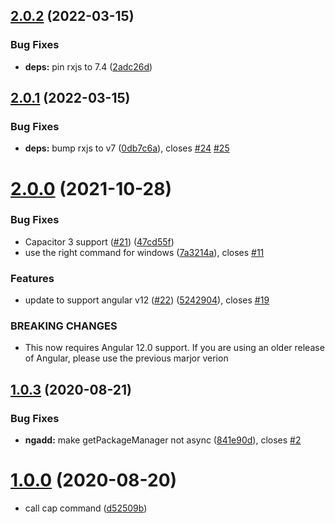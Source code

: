 ## [2.0.2](https://github.com/ionic-team/capacitor-angular-toolkit/compare/v2.0.1...v2.0.2) (2022-03-15)


### Bug Fixes

* **deps:** pin rxjs to 7.4 ([2adc26d](https://github.com/ionic-team/capacitor-angular-toolkit/commit/2adc26d87ed5d78d5147dcbb357948e684cd2d0e))

## [2.0.1](https://github.com/ionic-team/capacitor-angular-toolkit/compare/v2.0.0...v2.0.1) (2022-03-15)


### Bug Fixes

* **deps:** bump rxjs to v7 ([0db7c6a](https://github.com/ionic-team/capacitor-angular-toolkit/commit/0db7c6a459e5b51308ab98cf506dd94b0c1a36a2)), closes [#24](https://github.com/ionic-team/capacitor-angular-toolkit/issues/24) [#25](https://github.com/ionic-team/capacitor-angular-toolkit/issues/25)

# [2.0.0](https://github.com/ionic-team/capacitor-angular-toolkit/compare/v1.0.3...v2.0.0) (2021-10-28)


### Bug Fixes

* Capacitor 3 support ([#21](https://github.com/ionic-team/capacitor-angular-toolkit/issues/21)) ([47cd55f](https://github.com/ionic-team/capacitor-angular-toolkit/commit/47cd55fb6bf40835122eaf293dd7fb86d7e78513))
* use the right command for windows ([7a3214a](https://github.com/ionic-team/capacitor-angular-toolkit/commit/7a3214a68a8d52f076e270986d28e8b508b6d903)), closes [#11](https://github.com/ionic-team/capacitor-angular-toolkit/issues/11)


### Features

* update to support angular v12 ([#22](https://github.com/ionic-team/capacitor-angular-toolkit/issues/22)) ([5242904](https://github.com/ionic-team/capacitor-angular-toolkit/commit/52429040ad2bbbec1328edd970b2a8b9a5953350)), closes [#19](https://github.com/ionic-team/capacitor-angular-toolkit/issues/19)


### BREAKING CHANGES

* This now requires Angular 12.0 support. If you are using an older release of
Angular, please use the previous marjor verion

## [1.0.3](https://github.com/ionic-team/capacitor-angular-toolkit/compare/v1.0.0...v1.0.3) (2020-08-21)

### Bug Fixes

* **ngadd:** make getPackageManager not async ([841e90d](https://github.com/ionic-team/capacitor-angular-toolkit/commit/841e90d63ee23df69f13b66556b06dcc7a90f7fd)), closes [#2](https://github.com/ionic-team/capacitor-angular-toolkit/issues/2)


# [1.0.0](https://github.com/ionic-team/capacitor-angular-toolkit/compare/d52509b0281b7e5a72a13d7024be24f5e1e89c1e...v1.0.0) (2020-08-20)

* call cap command ([d52509b](https://github.com/ionic-team/capacitor-angular-toolkit/commit/d52509b0281b7e5a72a13d7024be24f5e1e89c1e))
